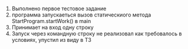 1. Выполнено первое тестовое задание 
2. программа запускаеться вызов статическиого метода StartProgram.startWork() в main
3. Принимает на вход одну строку
4. Запуск через командную строку не реализовал как требовалось в условиях, упустил из виду в ТЗ
